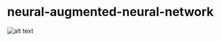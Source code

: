 # neural-augmented-neural-network

![alt text](https://github.com/omar-florez/neural-augmented-neural-network/blob/master/figures/MANN.png)
